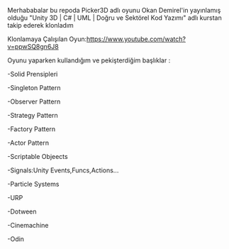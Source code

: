 Merhababalar bu repoda Picker3D adlı oyunu Okan Demirel'in yayınlamış olduğu "Unity 3D | C# | UML | Doğru ve Sektörel Kod Yazımı" adlı kurstan takip ederek klonladım

Klonlamaya Çalışılan Oyun:https://www.youtube.com/watch?v=ppwSQ8gn6J8

Oyunu yaparken kullandığım ve pekişterdiğim başlıklar :

-Solid Prensipleri

-Singleton Pattern

-Observer Pattern

-Strategy Pattern

-Factory Pattern

-Actor Pattern

-Scriptable Objeects

-Signals:Unity Events,Funcs,Actions...

-Particle Systems

-URP

-Dotween

-Cinemachine

-Odin
